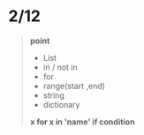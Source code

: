 # 2/12
> **point**
>- List
>- in / not in
>- for
>- range(start ,end)
>- string
>- dictionary
> 
>**x for x in 'name' if condition**